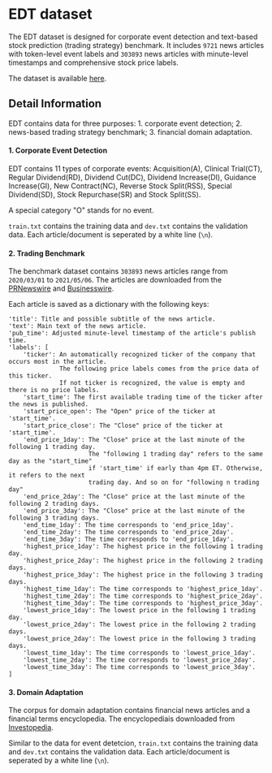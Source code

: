 # EDT dataset

The EDT dataset is designed for corporate event detection and text-based stock prediction (trading strategy) benchmark. It includes `9721​` news articles with token-level event labels and `303893​` news articles with minute-level timestamps and comprehensive stock price labels. 



The dataset is available [here](https://drive.google.com/drive/folders/1xKjd9hzA8UTn2DXVIYYnX5TngNAMom19?usp=sharing).



## Detail Information

EDT contains data for three purposes: 1. corporate event detection; 2. news-based trading strategy benchmark; 3. financial domain adaptation. 



#### 1. Corporate Event Detection

EDT contains 11 types of corporate events: Acquisition(A), Clinical Trial(CT), Regular Dividend(RD), Dividend Cut(DC), Dividend Increase(DI), Guidance Increase(GI), New Contract(NC), Reverse Stock Split(RSS), Special Dividend(SD), Stock Repurchase(SR) and Stock Split(SS).

A special category "O" stands for no event.



`train.txt` contains the training data and `dev.txt` contains the validation data. Each article/document is seperated by a white line (`\n`).





#### 2. Trading Benchmark

The benchmark dataset contains `303893​` news articles range from `2020/03/01` to `2021/05/06`. The articles are downloaded from the [PRNewswire](https://www.prnewswire.com/) and [Businesswire](https://www.businesswire.com/).



Each article is saved as a dictionary with the following keys:

```
'title': Title and possible subtitle of the news article.
'text': Main text of the news article.
'pub_time': Adjusted minute-level timestamp of the article's publish time.
'labels': [
	'ticker': An automatically recognized ticker of the company that occurs most in the article. 
	          The following price labels comes from the price data of this ticker. 
	          If not ticker is recognized, the value is empty and there is no price labels.
	'start_time': The first available trading time of the ticker after the news is published.
	'start_price_open': The "Open" price of the ticker at 'start_time'.
	'start_price_close': The "Close" price of the ticker at 'start_time'.
	'end_price_1day': The "Close" price at the last minute of the following 1 trading day.
	                  The "following 1 trading day" refers to the same day as the "start_time"
	                  if 'start_time' if early than 4pm ET. Otherwise, it refers to the next 
	                  trading day. And so on for "following n trading day"
	'end_price_2day': The "Close" price at the last minute of the following 2 trading days.
	'end_price_3day': The "Close" price at the last minute of the following 3 trading days.
	'end_time_1day': The time corresponds to 'end_price_1day'.
	'end_time_2day': The time corresponds to 'end_price_2day'.
	'end_time_3day': The time corresponds to 'end_price_1day'.
	'highest_price_1day': The highest price in the following 1 trading day.
	'highest_price_2day': The highest price in the following 2 trading days.
	'highest_price_3day': The highest price in the following 3 trading days.
	'highest_time_1day': The time corresponds to 'highest_price_1day'.
	'highest_time_2day': The time corresponds to 'highest_price_2day'.
	'highest_time_3day': The time corresponds to 'highest_price_3day'.
	'lowest_price_1day': The lowest price in the following 1 trading day.
	'lowest_price_2day': The lowest price in the following 2 trading days.
	'lowest_price_2day': The lowest price in the following 3 trading days.
	'lowest_time_1day': The time corresponds to 'lowest_price_1day'.
	'lowest_time_2day': The time corresponds to 'lowest_price_2day'.
	'lowest_time_3day': The time corresponds to 'lowest_price_3day'.
] 
```





#### 3. Domain Adaptation

The corpus for domain adaptation contains financial news articles and a financial terms encyclopedia. The encyclopediais downloaded from [Investopedia](https://www.investopedia.com/).



Similar to the data for event detetcion, `train.txt` contains the training data and `dev.txt` contains the validation data. Each article/document is seperated by a white line (`\n`).

